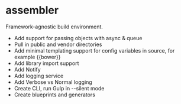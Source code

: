 # assembler
Framework-agnostic build environment.

* Add support for passing objects with async & queue
* Pull in public and vendor directories
* Add minimal templating support for config variables in source, for example {{bower}}
* Add library import support
* Add Notify
* Add logging service
* Add Verbose vs Normal logging
* Create CLI, run Gulp in --silent mode
* Create blueprints and generators
